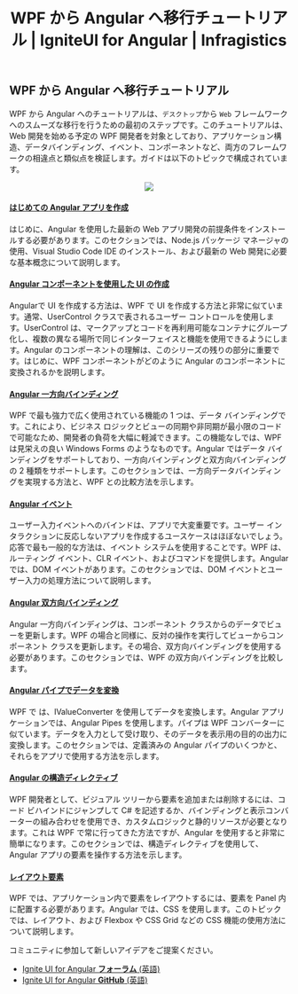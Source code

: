 ﻿---
title: WPF から Angular へ移行チュートリアル | IgniteUI for Angular | Infragistics
_description: Angular から WPF に切り替える方法を両フレームワークを比較しながら説明します。バインディング、イベント、コンポーネントなどの類似点を確認します。
_keywords: Angular ツール チュートリアル, igniteui for angular, インフラジスティックス
_language: ja
---

## WPF から Angular へ移行チュートリアル

WPF から Angular へのチュートリアルは、`デスクトップ`から `Web` フレームワークへのスムーズな移行を行うための最初のステップです。このチュートリアルは、Web 開発を始める予定の WPF 開発者を対象としており、アプリケーション構造、データバインディング、イベント、コンポーネントなど、両方のフレームワークの相違点と類似点を検証します。ガイドは以下のトピックで構成されています。

<p align="center">
    <img src="../../../images/general/wpf_to_angular_guide.png" style="vertical-align: middle;" />
</p>

#### [はじめての Angular アプリを作成](create_first_angular_app.md)

はじめに、Angular を使用した最新の Web アプリ開発の前提条件をインストールする必要があります。このセクションでは、Node.js パッケージ マネージャの使用、Visual Studio Code IDE のインストール、および最新の Web 開発に必要な基本概念について説明します。

#### [Angular コンポーネントを使用した UI の作成](create_ui_with_components.md)
Angularで UI を作成する方法は、WPF で UI を作成する方法と非常に似ています。通常、UserControl クラスで表されるユーザー コントロールを使用します。UserControl は、マークアップとコードを再利用可能なコンテナにグループ化し、複数の異なる場所で同じインターフェイスと機能を使用できるようにします。Angular のコンポーネントの理解は、このシリーズの残りの部分に重要です。はじめに、WPF コンポーネントがどのように Angular のコンポーネントに変換されるかを説明します。

#### [Angular 一方向バインディング](one_way_binding.md)

WPF で最も強力で広く使用されている機能の 1 つは、データ バインディングです。これにより、ビジネス ロジックとビューの同期や非同期が最小限のコードで可能なため、開発者の負荷を大幅に軽減できます。この機能なしでは、WPF は見栄えの良い Windows Forms のようなものです。Angular ではデータ バインディングをサポートしており、一方向バインディングと双方向バインディングの 2 種類をサポートします。このセクションでは、一方向データバインディングを実現する方法と、WPF との比較方法を示します。

#### [Angular イベント](angular_events.md)

ユーザー入力イベントへのバインドは、アプリで大変重要です。ユーザー インタラクションに反応しないアプリを作成するユースケースはほぼないでしょう。応答で最も一般的な方法は、イベント システムを使用することです。WPF は、ルーティング イベント、CLR イベント、およびコマンドを提供します。Angular では、DOM イベントがあります。このセクションでは、DOM イベントとユーザー入力の処理方法について説明します。

#### [Angular 双方向バインディング](two_way_binding.md)

Angular 一方向バインディングは、コンポーネント クラスからのデータでビューを更新します。WPF の場合と同様に、反対の操作を実行してビューからコンポーネント クラスを更新します。その場合、双方向バインディングを使用する必要があります。このセクションでは、WPF の双方向バインディングを比較します。

#### [Angular パイプでデータを変換](angular_pipes.md)

WPF で は、IValueConverter を使用してデータを変換します。Angular アプリケーションでは、Angular Pipes を使用します。パイプは WPF コンバーターに似ています。データを入力として受け取り、そのデータを表示用の目的の出力に変換します。このセクションでは、定義済みの Angular パイプのいくつかと、それらをアプリで使用する方法を示します。

#### [Angular の構造ディレクティブ](structural_directives.md)

WPF 開発者として、ビジュアル ツリーから要素を追加または削除するには、コード ビハインドにジャンプして C# を記述するか、バインディングと表示コンバーターの組み合わせを使用でき、カスタムロジックと静的リソースが必要となります。これは WPF で常に行ってきた方法ですが、Angular を使用すると非常に簡単になります。このセクションでは、構造ディレクティブを使用して、Angular アプリの要素を操作する方法を示します。

#### [レイアウト要素](layout.md)

WPF では、アプリケーション内で要素をレイアウトするには、要素を Panel 内に配置する必要があります。Angular では、CSS を使用します。このトピックでは、レイアウト、および Flexbox や CSS Grid などの CSS 機能の使用方法について説明します。 

<div class="divider--half"></div>
コミュニティに参加して新しいアイデアをご提案ください。

* [Ignite UI for Angular **フォーラム** (英語)](https://www.infragistics.com/community/forums/f/ignite-ui-for-angular)
* [Ignite UI for Angular **GitHub** (英語)](https://github.com/IgniteUI/igniteui-angular)